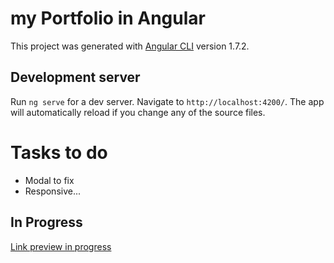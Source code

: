 # my Portfolio in Angular

This project was generated with [Angular CLI](https://github.com/angular/angular-cli) version 1.7.2.

## Development server

Run `ng serve` for a dev server. Navigate to `http://localhost:4200/`. The app will automatically reload if you change any of the source files.

# Tasks to do

  - Modal to fix
  - Responsive...

## In Progress
[Link preview in progress](http://far-flung-doctor.surge.sh/)

